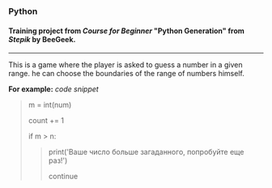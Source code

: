 ### Python

#### Training project from *Course for Beginner* "Python Generation" from *Stepik* by BeeGeek.

___

This is a game where the player is asked to guess a number in a given range. he can choose the boundaries of the range of numbers himself.

__For example:__
_code snippet_



> m = int(num)
> 
> count += 1
> 
> if m > n:
> 
>> print('Ваше число больше загаданного, попробуйте еще раз!')
>> 
>> continue

